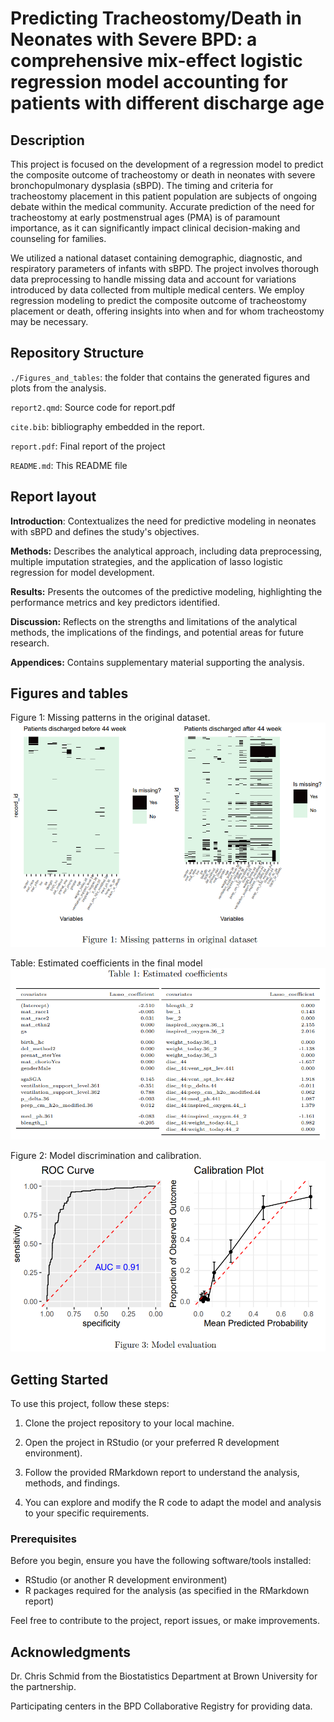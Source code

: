 # Predicting Tracheostomy/Death in Neonates with Severe BPD: a comprehensive mix-effect logistic regression model accounting for patients with different discharge age

## Description

This project is focused on the development of a regression model to predict the composite outcome of tracheostomy or death in neonates with severe bronchopulmonary dysplasia (sBPD). The timing and criteria for tracheostomy placement in this patient population are subjects of ongoing debate within the medical community. Accurate prediction of the need for tracheostomy at early postmenstrual ages (PMA) is of paramount importance, as it can significantly impact clinical decision-making and counseling for families.

We utilized a national dataset containing demographic, diagnostic, and respiratory parameters of infants with sBPD. The project involves thorough data preprocessing to handle missing data and account for variations introduced by data collected from multiple medical centers. We employ regression modeling to predict the composite outcome of tracheostomy placement or death, offering insights into when and for whom tracheostomy may be necessary.

## Repository Structure
`./Figures_and_tables`: the folder that contains the generated figures and plots from the analysis.

`report2.qmd`:  Source code for report.pdf

`cite.bib`: bibliography embedded in the report.

`report.pdf`: Final report of the project

`README.md`: This README file

## Report layout
**Introduction**: Contextualizes the need for predictive modeling in neonates with sBPD and defines the study's objectives.

**Methods:** Describes the analytical approach, including data preprocessing, multiple imputation strategies, and the application of lasso logistic regression for model development.

**Results:** Presents the outcomes of the predictive modeling, highlighting the performance metrics and key predictors identified.

**Discussion:** Reflects on the strengths and limitations of the analytical methods, the implications of the findings, and potential areas for future research.

**Appendices:** Contains supplementary material supporting the analysis.


## Figures and tables

Figure 1: Missing patterns in the original dataset.
![](Figures_and_tables/missing_pattern.png)

Table: Estimated coefficients in the final model
![](Figures_and_tables/coefs.png)


Figure 2: Model discrimination and calibration.
![](Figures_and_tables/performance.png)


## Getting Started

To use this project, follow these steps:

1. Clone the project repository to your local machine.

2. Open the project in RStudio (or your preferred R development environment).

3. Follow the provided RMarkdown report to understand the analysis, methods, and findings.

4. You can explore and modify the R code to adapt the model and analysis to your specific requirements.

### Prerequisites

Before you begin, ensure you have the following software/tools installed:

- RStudio (or another R development environment)
- R packages required for the analysis (as specified in the RMarkdown report)

Feel free to contribute to the project, report issues, or make improvements.

## Acknowledgments

Dr. Chris Schmid from the Biostatistics Department at Brown University for the partnership.

Participating centers in the BPD Collaborative Registry for providing data.


